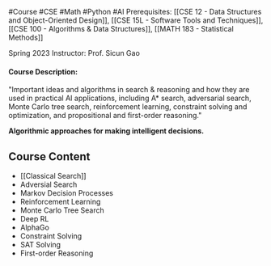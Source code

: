 #Course #CSE #Math #Python #AI
Prerequisites: [[CSE 12 - Data Structures and Object-Oriented Design]], [[CSE 15L - Software Tools and Techniques]], [[CSE 100 - Algorithms & Data Structures]], [[MATH 183 - Statistical Methods]]

Spring 2023
Instructor: Prof. Sicun Gao

#### Course Description:  
"Important ideas and algorithms in search & reasoning and how they are used in practical AI applications, including A* search, adversarial search, Monte Carlo tree search, reinforcement learning, constraint solving and optimization, and propositional and first-order reasoning."

**Algorithmic approaches for making intelligent decisions.**

## Course Content
- [[Classical Search]]
- Adversial Search
- Markov Decision Processes
- Reinforcement Learning
- Monte Carlo Tree Search
- Deep RL
- AlphaGo
- Constraint Solving
- SAT Solving
- First-order Reasoning